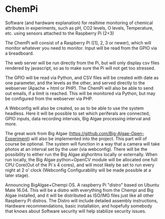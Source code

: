 # ChemPi
Software (and hardware explanation) for realtime monitoring of chemical attributes in experiments, such as pH, CO2 levels, O levels,  Temperature, etc. using sensors attached to the Raspberry Pi (2+3)

The ChemPi will consist of a Raspberry Pi ([1], 2, 3 or newer), which will monitor whatever you need to monitor. Input will be read from the GPIO via a breadboard.

The web server will be run directly from the Pi, but will only display csv files rendered by javascript, so as to make sure the Pi will not get too stressed. 

The GPIO will be read via Python, and CSV files will be created with date as one parameter, and the levels as the other, and served directly to the webserver (Apache + html or PHP). The ChemPi will also be able to send out emails, if a limit is reached. This will be monitored via Python, but may be configured from the webserver via PHP.

A Webconfig will also be created, so as to be able to use the system headless. Here it will be possible to set which periferals are connected, GPIO inputs, data recording intervals, Big Algae processing interval and more.


The great work from Big Algae (https://github.com/Big-Algae-Open-Experiment) will also be implemented into the project. This part will of course be optional. The system will function in a way that a camera will take photos at an interval set by the user (via webconfig). There will be the possibility to either run the Big Algae alghoritms locally or externally. When run locally, the Big Algae python+OpenCV module will be allocated one full CPU Core(Out of the Pi´s 4 cores), and will most likely be set to run every night at 2 o' clock (Webconfig Configurability will be made possible at a later stage).


Announcing BigAlgae+Chempi OS. A raspberry Pi "distro" based on Ubuntu Mate 16.04.
This will be a distro with everything from the Chempi and Big Algae installed, and it will be distributed as ISO/IMG files just like all other Raspberry Pi distros. The Distro will include detailed assembly instructions, Hardware recommendations, basic installation, and hopefully somebody that knows about Software security will help stabilize security issues. 
